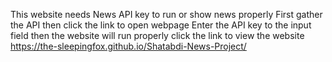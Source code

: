 This website needs News API key to run or show news properly
First gather the API then click the link to open webpage
Enter the API key to the input field then the website will run properly
click the link to view the website https://the-sleepingfox.github.io/Shatabdi-News-Project/
